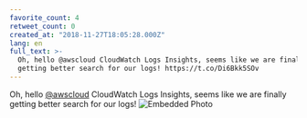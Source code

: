 ```yaml
---
favorite_count: 4
retweet_count: 0
created_at: "2018-11-27T18:05:28.000Z"
lang: en
full_text: >-
  Oh, hello @awscloud CloudWatch Logs Insights, seems like we are finally
  getting better search for our logs! https://t.co/Di6Bkk5SOv
---
```


Oh, hello [@awscloud](https://twitter.com/awscloud) CloudWatch Logs Insights,
seems like we are finally getting better search for our logs!
![Embedded Photo](https://twitter-media-coderbyheart.s3.eu-north-1.amazonaws.com/1067479534633668608-DtBy6yNWoAEzuUP.jpg)
